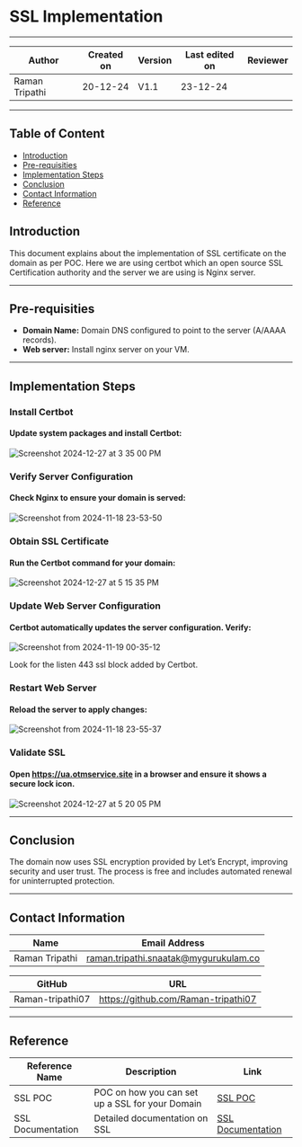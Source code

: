 # SSL Implementation

---

| **Author** | **Created on** | **Version** | **Last edited on** | **Reviewer** |
|------------|----------------|-------------------|---------------------|----------|
| Raman Tripathi  | 20-12-24      | V1.1  | 23-12-24           |  |

---

## Table of Content
- [Introduction](#introduction)
- [Pre-requisities](#pre-requisities)
- [Implementation Steps](#implementation-steps)
- [Conclusion](#conclusion)
- [Contact Information](#contact-information)
- [Reference](#reference)

## Introduction
This document explains about the implementation of SSL certificate on the domain as per POC. Here we are using certbot which an open source SSL Certification authority and the server we are using is Nginx server.

---

## Pre-requisities

- **Domain Name:** Domain DNS configured to point to the server (A/AAAA records).
- **Web server:** Install nginx server on your VM.
---

## Implementation Steps

### Install Certbot
#### Update system packages and install Certbot:

![Screenshot 2024-12-27 at 3 35 00 PM](https://github.com/user-attachments/assets/285e9522-2419-4c29-bceb-457eeea4a9b0)


### Verify Server Configuration
#### Check Nginx to ensure your domain is served:

![Screenshot from 2024-11-18 23-53-50](https://github.com/user-attachments/assets/422d597b-1f22-4f62-aa27-aca901403e3e)


### Obtain SSL Certificate
#### Run the Certbot command for your domain:

![Screenshot 2024-12-27 at 5 15 35 PM](https://github.com/user-attachments/assets/0dfecdb4-57a4-4efd-8f57-abf3e510234a)



### Update Web Server Configuration
#### Certbot automatically updates the server configuration. Verify:

![Screenshot from 2024-11-19 00-35-12](https://github.com/user-attachments/assets/53cafcb0-65ee-4ce3-9763-be7630a57396)


Look for the listen 443 ssl block added by Certbot.


### Restart Web Server
#### Reload the server to apply changes:

![Screenshot from 2024-11-18 23-55-37](https://github.com/user-attachments/assets/f118f19d-0df5-4b52-b267-b2f6fe183be8)


### Validate SSL
#### Open https://ua.otmservice.site in a browser and ensure it shows a secure lock icon.

![Screenshot 2024-12-27 at 5 20 05 PM](https://github.com/user-attachments/assets/9744ade3-dc82-4a71-a929-4b648632a997)

---

## Conclusion
The domain now uses SSL encryption provided by Let’s Encrypt, improving security and user trust. The process is free and includes automated renewal for uninterrupted protection.

---

## Contact Information

| Name| Email Address      |
|-----|--------------------------|
| Raman Tripathi | raman.tripathi.snaatak@mygurukulam.co |

| GitHub | URL |
|----------|---------|
|  Raman-tripathi07  |  https://github.com/Raman-tripathi07  |

---

## Reference

| Reference Name       | Description                                  | Link                                                                 |
|-----------------------|----------------------------------------------|----------------------------------------------------------------------|
| SSL POC | POC on how you can set up a SSL for your Domain | [SSL POC](https://github.com/MyGurukulam-p11/Documentation/tree/Kaustubh_Scrum-60/DNS_&_SSL_Management/DNS/SSL_POC#ssl-poc)             |
| SSL Documentation     | Detailed documentation on SSL               | [SSL Documentation](https://github.com/MyGurukulam-p11/Documentation/blob/Pritam_scrum59/SSL/Documentation/README.md)       |

